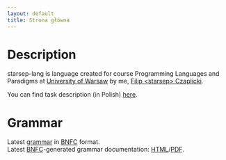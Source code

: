 ```yaml
---
layout: default
title: Strona główna
---
```

# Description
starsep-lang is language created for course Programming Languages and
Paradigms at [University of Warsaw](https://mimuw.edu.pl/en) by me, [Filip &lt;starsep&gt; Czaplicki](https://starsep.com).

You can find task description (in Polish) [here](task.pdf).

# Grammar
Latest [grammar](StarsepLang.cf) in [BNFC](https://github.com/BNFC/bnfc) format.  
Latest [BNFC](https://github.com/BNFC/bnfc)-generated grammar documentation: [HTML](DocStarsepLang.html)/[PDF](DocStarsepLang.pdf).
